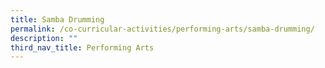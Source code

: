 ```yaml
---
title: Samba Drumming
permalink: /co-curricular-activities/performing-arts/samba-drumming/
description: ""
third_nav_title: Performing Arts
---
```

